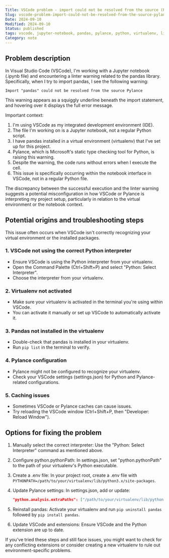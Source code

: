 ```yaml
---
Title: VSCode problem - import could not be resolved from the source (Pylance)
Slug: vscode-problem-import-could-not-be-resolved-from-the-source-pylance
Date: 2024-09-10
Modified: 2024-09-10
Status: published
tags: vscode, jupyter-notebook, pandas, pylance, python, virtualenv, linter-warning, import-error, troubleshooting, ide-configuration, python-environment, static-analysis, data-science, development-tools, coding-issues
Category: note
---
```


## Problem description

In Visual Studio Code (VSCode), I'm working with a Jupyter notebook (.ipynb file) and encountering a linter warning related to the pandas library. Specifically, when I try to import pandas, I see the following warning:

```
Import "pandas" could not be resolved from the source Pylance
```

This warning appears as a squiggly underline beneath the import statement, and hovering over it displays the full error message.

Important context:
1. I'm using VSCode as my integrated development environment (IDE).
2. The file I'm working on is a Jupyter notebook, not a regular Python script.
3. I have pandas installed in a virtual environment (virtualenv) that I've set up for this project.
4. Pylance, which is Microsoft's static type checking tool for Python, is raising this warning.
5. Despite the warning, the code runs without errors when I execute the cell.
6. This issue is specifically occurring within the notebook interface in VSCode, not in a regular Python file.

The discrepancy between the successful execution and the linter warning suggests a potential misconfiguration in how VSCode or Pylance is interpreting my project setup, particularly in relation to the virtual environment or the notebook context.

## Potential origins and troubleshooting steps

This issue often occurs when VSCode isn't correctly recognizing your virtual environment or the installed packages.

### 1. VSCode not using the correct Python interpreter

   - Ensure VSCode is using the Python interpreter from your virtualenv.
   - Open the Command Palette (Ctrl+Shift+P) and select "Python: Select Interpreter".
   - Choose the interpreter from your virtualenv.

### 2. Virtualenv not activated

   - Make sure your virtualenv is activated in the terminal you're using within VSCode.
   - You can activate it manually or set up VSCode to automatically activate it.

### 3. Pandas not installed in the virtualenv

   - Double-check that pandas is installed in your virtualenv.
   - Run `pip list` in the terminal to verify.

### 4. Pylance configuration

   - Pylance might not be configured to recognize your virtualenv.
   - Check your VSCode settings (settings.json) for Python and Pylance-related configurations.

### 5. Caching issues

   - Sometimes VSCode or Pylance caches can cause issues.
   - Try reloading the VSCode window (Ctrl+Shift+P, then "Developer: Reload Window").

## Options for fixing the problem

1. Manually select the correct interpreter:
   Use the "Python: Select Interpreter" command as mentioned above.

2. Configure python.pythonPath:
   In settings.json, set "python.pythonPath" to the path of your virtualenv's Python executable.

3. Create a .env file:
   In your project root, create a .env file with `PYTHONPATH=/path/to/your/virtualenv/lib/python3.x/site-packages`.

4. Update Pylance settings:
   In settings.json, add or update:
   ```json
   "python.analysis.extraPaths": ["/path/to/your/virtualenv/lib/python3.x/site-packages"]
   ```

5. Reinstall pandas:
   Activate your virtualenv and run `pip uninstall pandas` followed by `pip install pandas`.

6. Update VSCode and extensions:
   Ensure VSCode and the Python extension are up to date.

If you've tried these steps and still face issues, you might want to check for any conflicting extensions or consider creating a new virtualenv to rule out environment-specific problems.
